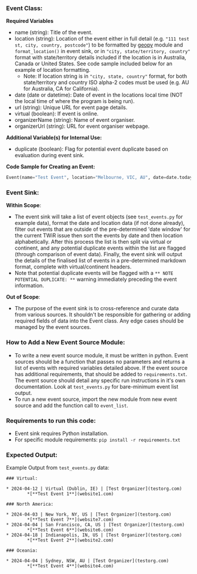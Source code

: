 ### Event Class:
**Required Variables**
- name (string): Title of the event.
- location (string): Location of the event either in full detail (e.g. `"111 test st, city, country, postcode"`) to be formatted by [geopy](https://geopy.readthedocs.io/en/stable/#) module and `format_location()` in event sink, or in `"city, state/territory, country"` format with state/territory details included if the location is in Australia, Canada or United States. See code sample included below for an example of location formatting.
    - Note: If location string is in `"city, state, country"` format, for both state/territory and country ISO alpha-2 codes must be used (e.g. AU for Australia, CA for California).
- date (date or datetime): Date of event in the locations local time (NOT the local time of where the program is being run).
- url (string): Unique URL for event page details.
- virtual (boolean): If event is online.
- organizerName (string): Name of event organiser.
- organizerUrl (string): URL for event organiser webpage.

**Additional Variable(s) for Internal Use:**
- duplicate (boolean): Flag for potential event duplicate based on evaluation during event sink. 

**Code Sample for Creating an Event:**
```py
Event(name="Test Event", location="Melbourne, VIC, AU", date=date.today(), url="website3.com", virtual=True, organizerName="Test Organizer", organizerUrl="testorg.com")
```

### Event Sink:
**Within Scope**:
- The event sink will take a list of event objects (see `test_events.py` for example data), format the date and location data (if not done already), filter out events that are outside of the pre-determined 'date window' for the current TWiR issue then sort the events by date and then location alphabetically. After this process the list is then split via virtual or continent, and any potential duplicate events within the list are flagged (through comparison of event data). Finally, the event sink will output the details of the finalised list of events in a pre-determined markdown format, complete with virtual/continent headers.
- Note that potential duplicate events will be flagged with a `** NOTE POTENTIAL DUPLICATE: **` warning immediately preceding the event information.


**Out of Scope**:
- The purpose of the event sink is to cross-reference and curate data from various sources. It shouldn't be responsible for gathering or adding required fields of data into the Event class. Any edge cases should be managed by the event sources.

### How to Add a New Event Source Module:
- To write a new event source module, it must be written in python. Event sources should be a function that passes no parameters and returns a list of events with required variables detailed above. If the event source has additional requirements, that should be added to `requirements.txt`. The event source should detail any specific run instructions in it's own documentation. Look at `test_events.py` for bare-minimum event list output.
- To run a new event source, import the new module from new event source and add the function call to `event_list`.

### Requirements to run this code:
- Event sink requires Python installation.
- For specific module requirements: `pip install -r requirements.txt`

### Expected Output:
Example Output from `test_events.py` data:
```
### Virtual:

* 2024-04-12 | Virtual (Dublin, IE) | [Test Organizer](testorg.com)
        *[**Test Event 1**](website1.com)

### North America:

* 2024-04-03 | New York, NY, US | [Test Organizer](testorg.com)
        *[**Test Event 7**](website7.com)
* 2024-04-04 | San Francisco, CA, US | [Test Organizer](testorg.com)
        *[**Test Event 6**](website6.com)
* 2024-04-18 | Indianapolis, IN, US | [Test Organizer](testorg.com)
        *[**Test Event 2**](website2.com)

### Oceania:

* 2024-04-04 | Sydney, NSW, AU | [Test Organizer](testorg.com)
        *[**Test Event 4**](website4.com)
```
